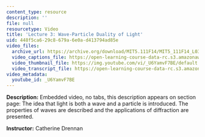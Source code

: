 ```yaml
---
content_type: resource
description: ''
file: null
resourcetype: Video
title: 'Lecture 3: Wave-Particle Duality of Light'
uid: 448f5ca6-29c8-679a-6e0a-d413794ad85e
video_files:
  archive_url: https://archive.org/download/MIT5.111F14/MIT5_111F14_L03_300k.mp4
  video_captions_file: https://open-learning-course-data-rc.s3.amazonaws.com/5-111sc-principles-of-chemical-science-fall-2014/843d153ec22e56ef84cbc38f56cdcb02_U6YamvF7BE.vtt
  video_thumbnail_file: https://img.youtube.com/vi/_U6YamvF7BE/default.jpg
  video_transcript_file: https://open-learning-course-data-rc.s3.amazonaws.com/5-111sc-principles-of-chemical-science-fall-2014/8df2e49f039d4cb84f776e9bdabf2487_U6YamvF7BE.pdf
video_metadata:
  youtube_id: _U6YamvF7BE
---
```


**Description:** Embedded video, no tabs, this description appears on section page: The idea that light is both a wave and a particle is introduced. The properties of waves are described and the applications of diffraction are presented.

**Instructor:** Catherine Drennan
